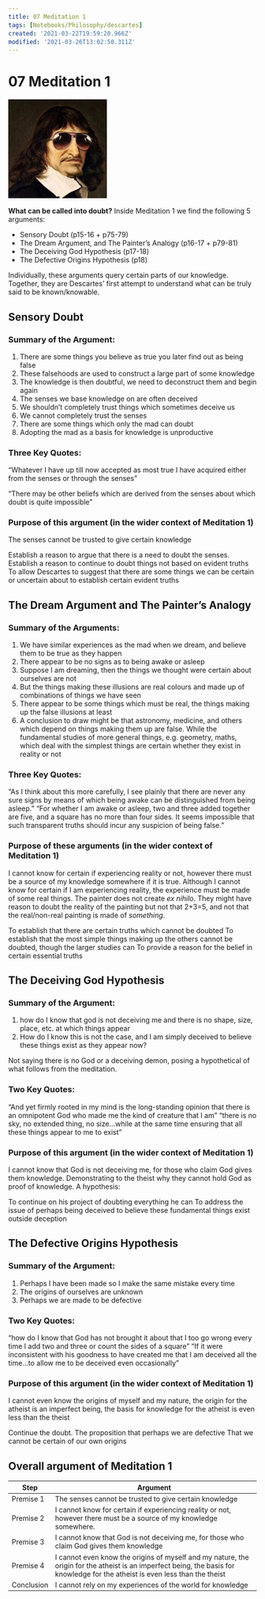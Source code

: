 ```yaml
---
title: 07 Meditation 1
tags: [Notebooks/Philosophy/descartes]
created: '2021-03-22T19:59:20.966Z'
modified: '2021-03-26T13:02:50.311Z'
---
```


# 07 Meditation 1

<img src="../attachments/descartescool.jpg" alt="Do you even Meditate, bro?" style="zoom:50%;" />

**What can be called into doubt?**
Inside Meditation 1 we find the following 5 arguments:

- Sensory Doubt (p15-16 + p75-79)
- The Dream Argument, and The Painter’s Analogy (p16-17 + p79-81)
- The Deceiving God Hypothesis (p17-18)
- The Defective Origins Hypothesis (p18)

Individually, these arguments query certain parts of our knowledge.
Together, they are Descartes’ first attempt to understand what can be truly said to be known/knowable.

## Sensory Doubt

### Summary of the Argument:

1. There are some things you believe as true you later find out as being false
2. These falsehoods are used to construct a large part of some knowledge
3. The knowledge is then doubtful, we need to deconstruct them and begin again
4. The senses we base knowledge on are often deceived
5. We shouldn’t completely trust things which sometimes deceive us
6. We cannot completely trust the senses
7. There are some things which only the mad can doubt
8. Adopting the mad as a basis for knowledge is unproductive

### Three Key Quotes:

“Whatever I have up till now accepted as most true I have acquired either from the senses or through the senses”

“There may be other beliefs which are derived from the senses about which doubt is quite impossible”

### Purpose of this argument (in the wider context of Meditation 1)

The senses cannot be trusted to give certain knowledge

Establish a reason to argue that there is a need to doubt the senses.
Establish a reason to continue to doubt things not based on evident truths
To allow Descartes to suggest that there are some things we can be certain or uncertain about to establish certain evident truths

## The Dream Argument and The Painter’s Analogy

### Summary of the Arguments:

1. We have similar experiences as the mad when we dream, and believe them to be true as they happen
2. There appear to be no signs as to being awake or asleep
3. Suppose I am dreaming, then the things we thought were certain about ourselves are not
5. But the things making these illusions are real colours and made up of combinations of things we have seen
6. There appear to be some things which must be real, the things making up the false illusions at least
7. A conclusion to draw might be that astronomy, medicine, and others which depend on things making them up are false. While the fundamental studies of more general things, e.g. geometry, maths, which deal with the simplest things are certain whether they exist in reality or not

### Three Key Quotes:

“As I think about this more carefully, I see plainly that there are never any sure signs by means of which being awake can be distinguished from being asleep.”
“For whether I am awake or asleep, two and three added together are five, and a square has no more than four sides. It seems impossible that such transparent truths should incur any suspicion of being false.”

### Purpose of these arguments (in the wider context of Meditation 1)
I cannot know for certain if experiencing reality or not, however there must be a source of my knowledge somewhere if it is true.
Although I cannot know for certain if I am experiencing reality, the experience must be made of some real things. The painter does not create *ex nihilo*.
They might have reason to doubt the reality of the painting but not that 2+3=5, and not that the real/non-real painting is made of *something*.

To establish that there are certain truths which cannot be doubted
To establish that the most simple things making up the others cannot be doubted, though the larger studies can
To provide a reason for the belief in certain essential truths

## The Deceiving God Hypothesis
### Summary of the Argument:

1. how do I know that god is not deceiving me and there is no shape, size, place, etc. at which things appear
2. How do I know this is not the case, and I am simply deceived to believe these things exist as they appear now?

Not saying there is no God or a deceiving demon, posing a hypothetical of what follows from the meditation.

### Two Key Quotes:

“And yet firmly rooted in my mind is the long-standing opinion that there is an omnipotent God who made me the kind of creature that I am”
“there is no sky, no extended thing, no size...while at the same time ensuring that all these things appear to me to exist”

### Purpose of this argument (in the wider context of Meditation 1)
I cannot know that God is not deceiving me, for those who claim God gives them knowledge.
Demonstrating to the theist why they cannot hold God as proof of knowledge.
A hypothesis: 

To continue on his project of doubting everything he can
To address the issue of perhaps being deceived to believe these fundamental things exist outside deception

## The Defective Origins Hypothesis
### Summary of the Argument:

1. Perhaps I have been made so I make the same mistake every time
2. The origins of ourselves are unknown
3. Perhaps we are made to be defective

### Two Key Quotes:

“how do I know that God has not brought it about that I too go wrong every time I add two and three or count the sides of a square”
“If it were inconsistent with his goodness to have created me that I am deceived all the time...to allow me to be deceived even occasionally”

### Purpose of this argument (in the wider context of Meditation 1)
I cannot even know the origins of myself and my nature, the origin for the atheist is an imperfect being, the basis for knowledge for the atheist is even less than the theist

Continue the doubt.
The proposition that perhaps we are defective
That we cannot be certain of our own origins

## Overall argument of Meditation 1

| Step       | Argument                                                     |
| ---------- | ------------------------------------------------------------ |
| Premise 1  | The senses cannot be trusted to give certain knowledge       |
| Premise 2  | I cannot know for certain if experiencing reality or not, however there must be a source of my knowledge somewhere. |
| Premise 3  | I cannot know that God is not deceiving me, for those who claim God gives them knowledge |
| Premise 4  | I cannot even know the origins of myself and my nature, the origin for the atheist is an imperfect being, the basis for knowledge for the atheist is even less than the theist |
| Conclusion | I cannot rely on my experiences of the world for knowledge   |

